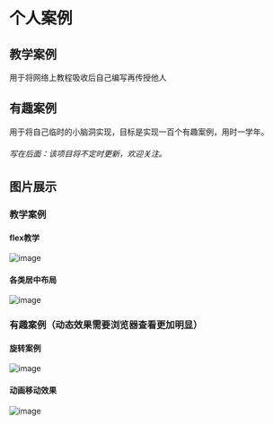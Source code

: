 # 个人案例

## 教学案例

用于将网络上教程吸收后自己编写再传授他人

## 有趣案例

用于将自己临时的小脑洞实现，目标是实现一百个有趣案例，用时一学年。

###### 写在后面：该项目将不定时更新，欢迎关注。
## 图片展示
### 教学案例
#### flex教学
![image](https://user-images.githubusercontent.com/52949416/110069210-4c23d700-7db2-11eb-83ca-6b48e0eb5154.png)
#### 各类居中布局
![image](https://user-images.githubusercontent.com/52949416/110069334-8a20fb00-7db2-11eb-84b8-9468add98d12.png)
### 有趣案例（动态效果需要浏览器查看更加明显）
#### 旋转案例 
![image](https://user-images.githubusercontent.com/52949416/110069470-d2d8b400-7db2-11eb-8da5-8a6158de4dac.png)
#### 动画移动效果
![image](https://user-images.githubusercontent.com/52949416/110069674-45e22a80-7db3-11eb-869c-acc743a20c40.png)






